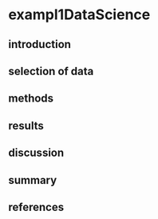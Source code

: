 # exampl1DataScience

## introduction 

## selection of data 

## methods

## results

## discussion 

## summary 

## references
